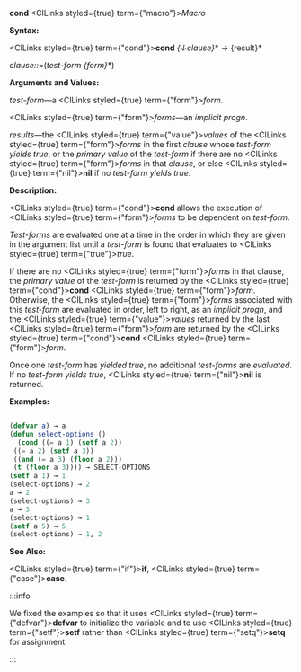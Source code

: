 **cond** <ClLinks styled={true} term={"macro"}><i>Macro</i></ClLinks>

**Syntax:**

<ClLinks styled={true} term={"cond"}><b>cond</b></ClLinks> *\{↓clause\}*\* → \{result\}\*

*clause::*=(*test-form \{form\}*\*)

**Arguments and Values:**

*test-form*—a <ClLinks styled={true} term={"form"}><i>form</i></ClLinks>.

<ClLinks styled={true} term={"form"}><i>forms</i></ClLinks>—an *implicit progn*.

*results*—the <ClLinks styled={true} term={"value"}><i>values</i></ClLinks> of the <ClLinks styled={true} term={"form"}><i>forms</i></ClLinks> in the first *clause* whose *test-form yields true*, or the *primary value* of the *test-form* if there are no <ClLinks styled={true} term={"form"}><i>forms</i></ClLinks> in that *clause*, or else <ClLinks styled={true} term={"nil"}><b>nil</b></ClLinks> if no *test-form yields true*.

**Description:**

<ClLinks styled={true} term={"cond"}><b>cond</b></ClLinks> allows the execution of <ClLinks styled={true} term={"form"}><i>forms</i></ClLinks> to be dependent on *test-form*.

*Test-forms* are evaluated one at a time in the order in which they are given in the argument list until a *test-form* is found that evaluates to <ClLinks styled={true} term={"true"}><i>true</i></ClLinks>.

If there are no <ClLinks styled={true} term={"form"}><i>forms</i></ClLinks> in that clause, the *primary value* of the *test-form* is returned by the <ClLinks styled={true} term={"cond"}><b>cond</b></ClLinks> <ClLinks styled={true} term={"form"}><i>form</i></ClLinks>. Otherwise, the <ClLinks styled={true} term={"form"}><i>forms</i></ClLinks> associated with this *test-form* are evaluated in order, left to right, as an *implicit progn*, and the <ClLinks styled={true} term={"value"}><i>values</i></ClLinks> returned by the last <ClLinks styled={true} term={"form"}><i>form</i></ClLinks> are returned by the <ClLinks styled={true} term={"cond"}><b>cond</b></ClLinks> <ClLinks styled={true} term={"form"}><i>form</i></ClLinks>.

Once one *test-form* has *yielded true*, no additional *test-forms* are *evaluated*. If no *test-form yields true*, <ClLinks styled={true} term={"nil"}><b>nil</b></ClLinks> is returned.

**Examples:**

```lisp

(defvar a) → a
(defun select-options () 
  (cond ((= a 1) (setf a 2)) 
 ((= a 2) (setf a 3)) 
 ((and (= a 3) (floor a 2))) 
 (t (floor a 3)))) → SELECT-OPTIONS 
(setf a 1) → 1 
(select-options) → 2 
a → 2 
(select-options) → 3 
a → 3 
(select-options) → 1 
(setf a 5) → 5 
(select-options) → 1, 2 

```

**See Also:**

<ClLinks styled={true} term={"if"}><b>if</b></ClLinks>, <ClLinks styled={true} term={"case"}><b>case</b></ClLinks>.

:::info

We fixed the examples so that it uses <ClLinks styled={true} term={"defvar"}><b>defvar</b></ClLinks> to initialize
the variable and to use <ClLinks styled={true} term={"setf"}><b>setf</b></ClLinks> rather than <ClLinks styled={true} term={"setq"}><b>setq</b></ClLinks> for assignment. 

:::
